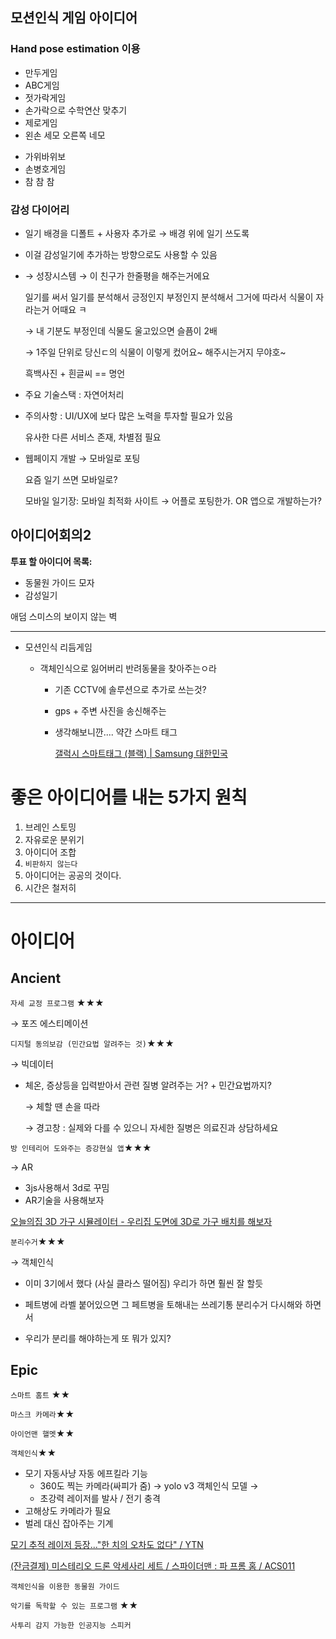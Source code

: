 ## 모션인식 게임 아이디어

### Hand pose estimation 이용

- 만두게임
- ABC게임
- 젓가락게임 
- 손가락으로 수학연산 맞추기
- 제로게임
- 왼손 세모 오른쪽 네모

* 가위바위보
* 손병호게임
* 참 참 참



### 감성 다이어리

- 일기 배경을 디폴트 + 사용자 추가로 → 배경 위에 일기 쓰도록

- 이걸 감성일기에 추가하는 방향으로도 사용할 수 있음

- → 성장시스템 → 이 친구가 한줄평을 해주는거에요

  일기를 써서 일기를 분석해서 긍정인지 부정인지 분석해서 그거에 따라서 식물이 자라는거 어때요 ㅋ

  → 내 기분도 부정인데 식물도 울고있으면 슬픔이 2배

  → 1주일 단위로 당신ㄷ의 식물이 이렇게 컸어요~ 해주시는거지 무야호~

  흑백사진 + 흰글씨 == 명언

- 주요 기술스택 : 자연어처리

* 주의사항 : UI/UX에 보다 많은 노력을 투자할 필요가 있음

  유사한 다른 서비스 존재, 차별점 필요

* 웹페이지 개발 → 모바일로 포팅

  요즘 일기 쓰면 모바일로?

  모바일 일기장: 모바일 최적화 사이트 → 어플로 포팅한가. OR 앱으로 개발하는가?
  
  

## 아이디어회의2

**투표 할 아이디어 목록:**

- 동물원 가이드 모자
- 감성일기

애덤 스미스의 보이지 않는 벽

------

- 모션인식 리듬게임

  - 객체인식으로 잃어버리 반려동물을 찾아주는ㅇ라

    - 기존 CCTV에 솔루션으로 추가로 쓰는것?

    - gps + 주변 사진을 송신해주는

    - 생각해보니깐.... 약간 스마트 태그

      [갤럭시 스마트태그 (블랙) | Samsung 대한민국](https://www.samsung.com/sec/mobile-accessories/galaxy-smart-tag/EI-T5300BBEGKR/)



# **좋은 아이디어를 내는 5가지 원칙**

1. 브레인 스토밍
2. 자유로운 분위기
3. 아이디어 조합
4. `비판하지 않는다`
5. 아이디어는 공공의 것이다.
6. 시간은 철저히

------

# 아이디어

## Ancient

`자세 교정 프로그램` ★★★

→ 포즈 에스티메이션



`디지털 동의보감 (민간요법 알려주는 것)`★★★

→ 빅데이터

- 체온, 증상등을 입력받아서 관련 질병 알려주는 거? + 민간요법까지?

  → 체할 땐 손을 따라

  → 경고창 : 실제와 다를 수 있으니 자세한 질병은 의료진과 상담하세요

  

`방 인테리어 도와주는 증강현실 앱`★★★

  → AR

  - 3js사용해서 3d로 꾸밈
  - AR기술을 사용해보자

  [오늘의집 3D 가구 시뮬레이터 - 우리집 도면에 3D로 가구 배치를 해보자](https://ohou.se/3d_intro)



`분리수거`★★★

  → 객체인식

  - 이미 3기에서 했다 (사실 클라스 떨어짐) 우리가 하면 훨씬 잘 할듯

  - 페트병에 라벨 붙어있으면 그 페트병을 토해내는 쓰레기통 분리수거 다시해와 하면서

  - 우리가 분리를 해야하는게 또 뭐가 있지?



## Epic

`스마트 홈트` ★★

`마스크 카메라`★★

`아이언맨 핼멧`★★

`객체인식`★★

- 모기 자동사냥 자동 에프킬라 기능
  - 360도 찍는 카메라(싸피가 줌) → yolo v3 객체인식 모델 →
  - 초강력 레이저를 발사 / 전기 충격
- 고해상도 카메라가 필요
- 벌레 대신 잡아주는 기계

[모기 추적 레이저 등장..."한 치의 오차도 없다" / YTN](https://www.youtube.com/watch?v=n5WUo4oCoDw)

[(잔금결제) 미스테리오 드론 악세사리 세트 / 스파이더맨 : 파 프롬 홈 / ACS011](http://hobbybox.co.kr/product/예약-미스테리오-드론-악세사리-세트-스파이더맨-파-프롬-홈-acs011/6534/)

```
객체인식을 이용한 동물원 가이드
```

`악기를 독학할 수 있는 프로그램` ★★

```
사투리 감지 가능한 인공지능 스피커
```